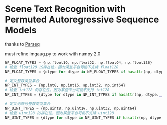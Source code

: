 # Scene Text Recognition with Permuted Autoregressive Sequence Models

thanks to [Parseq](https://github.com/baudm/parseq)

must refine imgaug.py to work with numpy 2.0

```python
NP_FLOAT_TYPES = {np.float16, np.float32, np.float64, np.float128}
# 检查 float128 的存在性，因为某些平台可能不支持 float128
NP_FLOAT_TYPES = {dtype for dtype in NP_FLOAT_TYPES if hasattr(np, dtype.__name__)}

# 定义整数类型集合
NP_INT_TYPES = {np.int8, np.int16, np.int32, np.int64}
# 检查 int128 的存在性，因为某些平台可能不支持 int128
NP_INT_TYPES = {dtype for dtype in NP_INT_TYPES if hasattr(np, dtype.__name__)}

# 定义无符号整数类型集合
NP_UINT_TYPES = {np.uint8, np.uint16, np.uint32, np.uint64}
# 检查 uint128 的存在性，因为某些平台可能不支持 uint128
NP_UINT_TYPES = {dtype for dtype in NP_UINT_TYPES if hasattr(np, dtype.__name__)}
```

